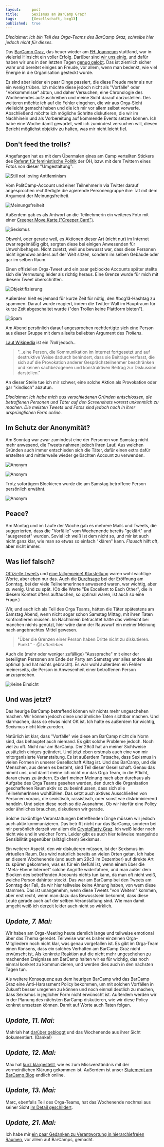 ```yaml
---
layout: 	post
title: 		Sexismus am BarCamp Graz?
tags: 		[Gesellschaft, bcg13]
published: 	true
---
```


<!--
<font color="red"><strong>Dieser Artikel ist noch work in progress.</strong></font>
-->

*Disclaimer: Ich bin Teil des Orga-Teams des BarCamp Graz, schreibe hier jedoch nicht für dieses.*

Das [BarCamp Graz](http://barcamp-graz.at/), das heuer wieder am [FH Joanneum](http://www.fh-joanneum.at) stattfand, war in vielerlei Hinsicht ein voller Erfolg. Darüber sind [wir uns einig](http://murdeltas.wordpress.com/2013/05/04/barcamp-graz-2013-personlicher-ruckblick/), und dafür haben wir uns in den letzten Tagen [genug gelobt](http://www.brandsupply.de/blog/2013/04/29/barcamp-graz-ein-voller-erfolg/). Das ist ziemlich sicher wahr und bereitet einiges an Freude, vor allem, wenn man bedenkt, wie viel Energie in die Organisation gesteckt wurde. 

Es sind aber leider ein paar Dinge passiert, die diese Freude mehr als nur ein wenig trüben. Ich möchte diese jedoch nicht als "Vorfälle" oder "Vorkommnisse" abtun, und daher Versuchen, eine Chronologie des Wochenendes aufzuschreiben und meine Sicht darauf darzustellen. Des weiteren möchte ich auf die Fehler eingehen, die wir aus Orga-Sicht vielleicht gemacht haben und die ich mir vor allem selbst vorwerfe. Abschließend möchte ich mögliche Schritte diskutieren, die wir im Nachhinein und als Vorbereitung auf kommende Events setzen können. Ich habe eine Woche damit gewartet, weil ich zumindest versuchen will, diesen Bericht möglichst objektiv zu halten, was mir nicht leicht fiel. 

## Don't feed the trolls?

Angefangen hat es mit dem Übermalen eines am Camp verteilten Stickers des [Referat für feministische Politik](http://www.oeh.ac.at/fem) der ÖH, bzw. mit dem Twittern eines Fotos von dieser "Umgestaltung": 

![Still not loving Antifeminism](http://2904.cc/blogimg/bcg13/penissticker.jpg)

Vom PolitCamp-Account und einer Teilnehmerin via Twitter darauf angesprochen rechtfertigte die agierende Personengruppe ihre Tat mit dem Argument der Meinungsfreiheit.

![Meinungsfreiheit](http://2904.cc/blogimg/bcg13/rechtfertigung.jpg)

Außerdem gab es als Antwort an die Teilnehmerin ein weiteres Foto mit einer [Creeper Move Karte ("Creeper Card")](http://creepermovecards.de/karten.html). 

![Sexismus](http://2904.cc/blogimg/bcg13/creepercard.jpg)

Obwohl, oder gerade weil, es Aktionen dieser Art (nicht nur) im Internet zwar regelmäßig gibt, sorgten diese bei einigen Anwesenden für Unwohlbehagen. Nicht zuletzt, weil uns bewusst war, dass diese Personen nicht irgendwo anders auf der Welt sitzen, sondern im selben Gebäude oder gar im selben Raum. 

Einen offiziellen Orga-Tweet und ein paar geblockte Accounts später stellte sich die Vermutung leider als richtig heraus. Eine Grenze wurde für mich mit diesem Tweet überschritten.<!--, bei dem man schon von [Objektifizierung](http://feminismus101.de/sexuelle-objektifizierung) reden kann.-->

![Objektifizierung](http://2904.cc/blogimg/bcg13/persoenlich.jpg)

Außerdem hielt es jemand für kurze Zeit für nötig, den #bcg13-Hashtag zu spammen. Darauf wurde reagiert, indem die Twitter-Wall im Hauptraum für kurze Zeit abgeschaltet wurde ("den Trollen keine Plattform bieten").

![Spam](http://2904.cc/blogimg/bcg13/twitterspam.jpg)

Am Abend persönlich darauf angesprochen rechtfertigte sich eine Person aus dieser Gruppe mit dem allseits beliebten Argument des *Trollens*.

[Laut Wikipedia](http://de.wikipedia.org/wiki/Troll_%28Netzkultur%29) ist ein *Troll* jedoch..

> "...eine Person, die Kommunikation im Internet fortgesetzt und auf destruktive Weise dadurch behindert, dass sie Beiträge verfasst, die sich auf die Provokation anderer Gesprächsteilnehmer beschränken und keinen sachbezogenen und konstruktiven Beitrag zur Diskussion darstellen."

An dieser Stelle tue ich mir schwer, eine solche Aktion als Provokation oder gar "kindisch" abzutun. 

*Disclaimer: Ich habe mich aus verschiedenen Gründen entschlossen, die betroffenen Personen und Täter auf den Screenshots vorerst unkenntlich zu machen. Die meisten Tweets und Fotos sind jedoch noch in ihrer ursprünglichen Form online.*

## Im Schutz der Anonymität?

Am Sonntag war zwar zumindest eine der Personen von Samstag nicht mehr anwesend, die Tweets nahmen jedoch ihren Lauf. Aus welchen Gründen auch immer entschieden sich die Täter, dafür einen extra dafür erstellten und mittlerweile wieder gelöschten Account zu verwenden.

![Anonym](http://2904.cc/blogimg/bcg13/zuhaelter1.jpg)

![Anonym](http://2904.cc/blogimg/bcg13/zuhaleter2.jpg)

Trotz sofortigem Blockieren wurde die am Samstag betroffene Person persönlich erwähnt.

![Anonym](http://2904.cc/blogimg/bcg13/zuhaleter3.jpg)

## Peace?

Am Montag und im Laufe der Woche gab es mehrere Mails und Tweets, die suggerierten, dass die "Vorfälle" vom Wochenende bereits "geklärt" und "ausgeredet" wurden. Soviel ich weiß ist dem nicht so, und mir ist auch nicht ganz klar, wie man so etwas so einfach "klären" kann. *Flausch* hilft oft, aber nicht immer.

## Was lief falsch?

[Offizielle Tweets](https://twitter.com/bcgraz/statuses/328159147457671168) und [eine (allgemeine) Klarstellung](https://twitter.com/PolitCampGraz/statuses/328411150041620480) waren wohl wichtige Worte, aber eben nur das. Auch die [Durchsage](https://twitter.com/RedplanetAT/statuses/328442454862884864) bei der Eröffnung am Sonntag, bei der viele TeilnehmerInnen anwesend waren, war wichtig, aber zu wenig. Und zu spät. (Ob die Worte "Be Excellent to Each Other", die in diesem Kontext öfters auftauchen, so optimal waren, ist auch so eine Frage.)

Wir, und auch ich als Teil des Orga Teams, hätten die Täter spätestens am Samstag Abend, wenn nicht sogar schon Samstag Mittag, mit ihren Taten konfrontieren müssen. Im Nachhinein betrachtet hätte das vielleicht bei manchen nichts genützt, hier wäre dann der Rauswurf ein meiner Meinung nach angebrachtes Mittel gewesen. 

> "Über die Grenzen einer Person haben Dritte nicht zu diskutieren. Punkt." - *@Lotterleben*

Auch die (mehr oder weniger zufällige) "Aussprache" mit einer der beteiligten Personen am Ende der Party am Samstag war alles andere als optimal (und hat nichts gebracht). Es war wohl außerdem ein Fehler meinerseits, die Person in Anwesenheit einer betroffenen Person anzusprechen. 

![Keine Einsicht](http://2904.cc/blogimg/bcg13/unbeliebt.jpg)

## Und was jetzt?

Das heurige BarCamp betreffend können wir nichts mehr ungeschehen machen. Wir können jedoch diese und ähnliche Taten sichtbar machen. Und klarmachen, dass so etwas nicht OK ist. Ich halte es außerdem für wichtig, Sexismus nicht kleinzureden. 

Natürlich ist klar, dass "Vorfälle" wie diese am BarCamp nicht die Norm sind, das behauptet auch niemand. Es gibt solche Probleme jedoch. Noch viel zu oft. Nicht nur am BarCamp. Der 29c3 hat an meiner Sichtweise zusätzlich einiges geändert. Und jetzt eben erstmals auch eine von mir mitorganisierte Veranstaltung. Es ist außerdem Tatsache, dass Sexismus in vielen Formen in unserer Gesellschaft Alltag ist. Und das BarCamp, und die Menschen, aus denen es besteht, sind Teil dieser Gesellschaft. Genau das nimmt uns, und damit meine ich nicht nur das Orga Team, in die Pflicht, daran etwas zu ändern. Es darf meiner Meinung nach aber durchaus als Aufgabe des Orga Teams gesehen werden, den durch die Organisation geschaffenen Raum aktiv so zu beeinflussen, dass sich alle TeilnehmerInnen wohlfühlen. Das setzt auch aktives Ausschließen von Personen voraus, die sexistisch, rassistisch, oder sonst wie diskriminierend handeln. Und seien diese noch so die Ausnahme. Ob wir hierfür eine Policy oder ähnliches brauchen, diskutieren wir gerade.

Solche zukünftige Veranstaltungen betreffenden Dinge müssen wir jedoch auch aktiv kommunizieren. Das betrifft nicht nur das BarCamp, sondern bei mir persönlich derzeit vor allem die [CryptoParty Graz](http://cryptoparty.at/graz). Ich weiß leider noch nicht wie und in welcher Form. Leider gibt es auch hier teilweise mangelnde Sensibilität gegenüber (alltäglichem) Sexismus. 

Ein weiterer Aspekt, den wir diskutieren müssen, ist der Sexismus im virtuellen Raum. Das wird natürlich bereits an vielen Orten getan. Ich habe an diesem Wochenende (und auch am 29c3 im Dezember) auf direkte Art zu spüren gekommen, was es für ein Gefühl ist, wenn einem über die "Meta-Ebene Internet" solche Angriffe widerfahren, und man außer dem Blocken des betreffenden Accounts nichts tun kann, da man oft nicht weiß, welche Person dahinter steckt. Das war am BarCamp bei den Tweets am Sonntag der Fall, da wir hier teilweise keine Ahnung haben, von wem diese stammen. Das ist unangenehm, wenn diese Tweets "von Weitem" kommen, aber erst recht, wenn man dazu das Bewusstsein bekommt, dass diese Leute gerade auch auf der selben Veranstaltung sind. Wie man damit umgeht weiß ich derzeit leider auch nicht so wirklich.

<!-- ![Keine Einsicht](http://2904.cc/blogimg/bcg13/einsicht.jpg) -->

## *Update, 7. Mai:*

Wir haben am Orga-Meeting heute ziemlich lange und teilweise emotional über das Thema geredet. Teilweise war es bisher einzelnen Orga-Mitgliedern noch nicht klar, was genau vorgefallen ist. Es gibt im Orga-Team einen Konsens, dass ein solches Verhalten am BarCamp Graz nicht erwünscht ist. Als konkrete Reaktion auf die nicht mehr ungeschehen zu machenden Ereignisse am BarCamp halten wir es für wichtig, das noch einmal konkret zu kommunizieren, und werden dies auch in den nächsten Tagen tun.

Als weitere Konsequenz aus dem heurigen BarCamp wird das BarCamp Graz eine Anti-Harassment Policy bekommen, um mit solchen Vorfällen in Zukunft besser umgehen zu können und noch einmal deutlich zu machen, dass Sexismus in jeglicher Form nicht erwünscht ist. Außerdem werden wir in der Planung des nächsten BarCamp diskutieren, wie wir diese Policy konkret umsetzen können. Damit auf Worte auch Taten folgen.

## *Update, 11. Mai:*

Mahriah hat [darüber gebloggt](http://mahriah.org/?p=37) und das Wochenende aus ihrer Sicht dokumentiert. (Danke!)

## *Update, 12. Mai:*

Max hat [kurz klargestellt](http://timelesscellardoor.wordpress.com/2013/05/12/sexismus-am-barcampgraz2013/), wie es zum Missverständnis mit der vermeintlichen Klärung gekommen ist. Außerdem ist unser [Statement am BarCamp Blog](http://barcamp-graz.at/2013/05/sexismus-am-barcamp-graz-2013/) endlich online.

## *Update, 13. Mai:*

Marc, ebenfalls Teil des Orga-Teams, hat das Wochenende nochmal aus seiner Sicht [im Detail geschildert](http://murdeltas.wordpress.com/2013/05/12/barcamp-graz-2013-ruckblick-2/).

## *Update, 21. Mai:*

Ich habe mir [ein paar Gedanken zu Verantwortung in hierarchiefreien Räumen](http://blog.2904.cc/2013/05/21/Verantwortung-in-Freiraeumen/), vor allem auf BarCamps, gemacht. 


